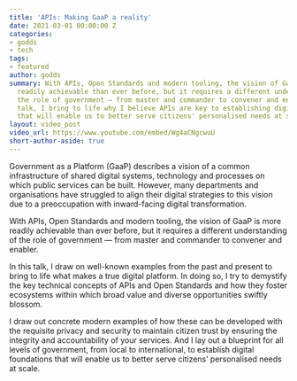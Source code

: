 ```yaml
---
title: 'APIs: Making GaaP a reality'
date: 2021-03-01 00:00:00 Z
categories:
- godds
- tech
tags:
- featured
author: godds
summary: With APIs, Open Standards and modern tooling, the vision of GaaP is more
  readily achievable than ever before, but it requires a different understanding of
  the role of government — from master and commander to convener and enabler. In this
  talk, I bring to life why I believe APIs are key to establishing digital foundations
  that will enable us to better serve citizens' personalised needs at scale.
layout: video_post
video_url: https://www.youtube.com/embed/Wg4aCNgcwuU
short-author-aside: true
---
```


Government as a Platform (GaaP) describes a vision of a common infrastructure of shared digital systems, technology and processes on which public services can be built. However, many departments and organisations have struggled to align their digital strategies to this vision due to a preoccupation with inward-facing digital transformation.

With APIs, Open Standards and modern tooling, the vision of GaaP is more readily achievable than ever before, but it requires a different understanding of the role of government — from master and commander to convener and enabler.

In this talk, I draw on well-known examples from the past and present to bring to life what makes a true digital platform. In doing so, I try to demystify the key technical concepts of APIs and Open Standards and how they foster ecosystems within which broad value and diverse opportunities swiftly blossom. 

I draw out concrete modern examples of how these can be developed with the requisite privacy and security to maintain citizen trust by ensuring the integrity and accountability of your services. And I lay out a blueprint for all levels of government, from local to international, to establish digital foundations that will enable us to better serve citizens’ personalised needs at scale.
